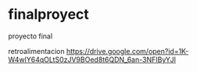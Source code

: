# finalproyect
proyecto final 


retroalimentacion
https://drive.google.com/open?id=1K-W4wlY64qOLtS0zJV9BOed8t6QDN_6an-3NFIByYJI

